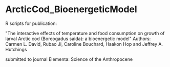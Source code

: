# ArcticCod_BioenergeticModel
R scripts for publication:

"The interactive effects of temperature and food consumption on growth of larval Arctic cod (Boreogadus saida): a bioenergetic model"
Authors: Carmen L. David, Rubao Ji, Caroline Bouchard, Haakon Hop and Jeffrey A. Hutchings

submitted to journal Elementa: Science of the Anthropocene

